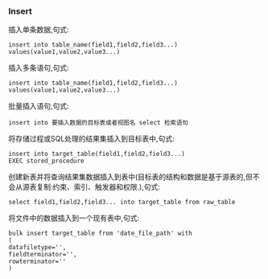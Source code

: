 ### Insert
插入单条数据,句式:
```
insert into table_name(field1,field2,field3...) values(value1,value2,value3...)
```
插入多条语句,句式:
```
insert into table_name(field1,field2,field3...) values(value1,value2,value3...)
```
批量插入语句,句式:
```
insert into 要插入数据的目标表或者视图名 select 检索语句
```
将存储过程或SQL处理的结果集插入到目标表中,句式:
```
insert into target_table(field1,field2,field3...)
EXEC stored_procedure
```
创建新表并将查询结果集数据插入到表中(目标表的结构和数据是基于源表的,但不会从源表复制:约束、索引、触发器和权限.),句式:
```
select field1,field2,field3... into target_table from raw_table
```
将文件中的数据插入到一个现有表中,句式:
```
bulk insert target_table from 'date_file_path' with
(
datafiletype='',
fieldterminator='',
rowterminator=''
)
```
